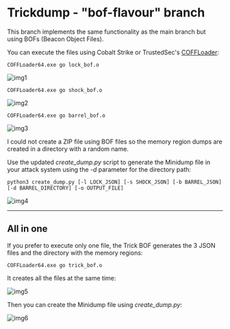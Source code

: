 # Trickdump - "bof-flavour" branch

This branch implements the same functionality as the main branch but using BOFs (Beacon Object Files).

You can execute the files using Cobalt Strike or TrustedSec's [COFFLoader](https://github.com/trustedsec/COFFLoader):

```
COFFLoader64.exe go lock_bof.o
```

![img1](https://raw.githubusercontent.com/ricardojoserf/ricardojoserf.github.io/master/images/trickdump/Screenshot_BOF1.png)

```
COFFLoader64.exe go shock_bof.o
```

![img2](https://raw.githubusercontent.com/ricardojoserf/ricardojoserf.github.io/master/images/trickdump/Screenshot_BOF2.png)

```
COFFLoader64.exe go barrel_bof.o
```

![img3](https://raw.githubusercontent.com/ricardojoserf/ricardojoserf.github.io/master/images/trickdump/Screenshot_BOF3.png)


I could not create a ZIP file using BOF files so the memory region dumps are created in a directory with a random name.

Use the updated *create_dump.py* script to generate the Minidump file in your attack system using the *-d* parameter for the directory path:

```
python3 create_dump.py [-l LOCK_JSON] [-s SHOCK_JSON] [-b BARREL_JSON] [-d BARREL_DIRECTORY] [-o OUTPUT_FILE]
```

![img4](https://raw.githubusercontent.com/ricardojoserf/ricardojoserf.github.io/master/images/trickdump/Screenshot_BOF4.png)

-------------------------

## All in one

If you prefer to execute only one file, the Trick BOF generates the 3 JSON files and the directory with the memory regions:

```
COFFLoader64.exe go trick_bof.o
```

It creates all the files at the same time:

![img5](https://raw.githubusercontent.com/ricardojoserf/ricardojoserf.github.io/master/images/trickdump/Screenshot_BOF5.png)

Then you can create the Minidump file using *create_dump.py*:

![img6](https://raw.githubusercontent.com/ricardojoserf/ricardojoserf.github.io/master/images/trickdump/Screenshot_BOF6.png)
